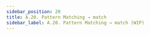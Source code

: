 ```yaml
---
sidebar_position: 20
title: A.20. Pattern Matching → match
sidebar_label: A.20. Pattern Matching → match (WIP)
---
```

